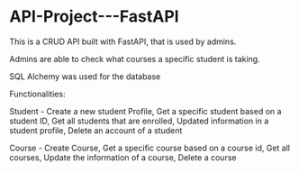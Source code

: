 # API-Project---FastAPI

This is a CRUD API built with FastAPI, that is used by admins.

Admins are able to check what courses a specific student is taking. 

SQL Alchemy was used for the database
 

Functionalities: 

Student - 
Create a new student Profile, 
Get a specific student based on a student ID, 
Get all students that are enrolled, 
Updated information in a student profile, 
Delete an account of a student 

Course - 
Create Course, 
Get a specific course based on a course id, 
Get all courses, 
Update the information of a course, 
Delete a course
